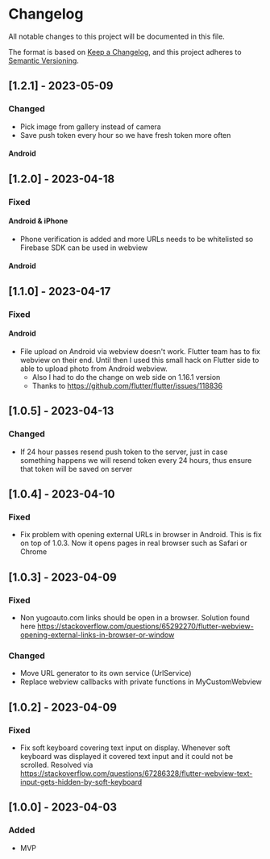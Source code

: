 # Changelog

All notable changes to this project will be documented in this file.

The format is based on [Keep a Changelog](https://keepachangelog.com/en/1.0.0/),
and this project adheres
to [Semantic Versioning](https://semver.org/spec/v2.0.0.html).

## [1.2.1] - 2023-05-09

### Changed

- Pick image from gallery instead of camera
- Save push token every hour so we have fresh token more often

#### Android

## [1.2.0] - 2023-04-18

### Fixed

#### Android & iPhone

- Phone verification is added and more URLs needs to be whitelisted so Firebase
  SDK can be used in webview

#### Android

## [1.1.0] - 2023-04-17

### Fixed

#### Android

- File upload on Android via webview doesn't work. Flutter team has to fix
  webview on their end.
  Until then I used this small hack on Flutter side to able to upload photo from
  Android webview.
    - Also I had to do the change on web side on 1.16.1 version
    - Thanks to https://github.com/flutter/flutter/issues/118836

## [1.0.5] - 2023-04-13

### Changed

- If 24 hour passes resend push token to the server, just in case something
  happens we will resend
  token every 24 hours, thus ensure that token will be saved on server

## [1.0.4] - 2023-04-10

### Fixed

- Fix problem with opening external URLs in browser in Android. This is fix on
  top of 1.0.3. Now it
  opens pages in real browser such as Safari or Chrome

## [1.0.3] - 2023-04-09

### Fixed

- Non yugoauto.com links should be open in a browser. Solution found
  here https://stackoverflow.com/questions/65292270/flutter-webview-opening-external-links-in-browser-or-window

### Changed

- Move URL generator to its own service (UrlService)
- Replace webview callbacks with private functions in MyCustomWebview

## [1.0.2] - 2023-04-09

### Fixed

- Fix soft keyboard covering text input on display. Whenever soft keyboard was
  displayed it covered text input and it could not be scrolled. Resolved
  via https://stackoverflow.com/questions/67286328/flutter-webview-text-input-gets-hidden-by-soft-keyboard

## [1.0.0] - 2023-04-03

### Added

- MVP
